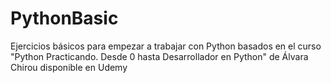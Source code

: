 # PythonBasic
Ejercicios básicos para empezar a trabajar con Python basados en el curso "Python Practicando. Desde 0 hasta Desarrollador en Python" de Álvara Chirou
disponible en Udemy
